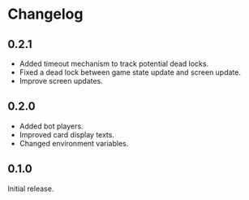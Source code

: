 # Changelog

## 0.2.1

- Added timeout mechanism to track potential dead locks.
- Fixed a dead lock between game state update and screen update.
- Improve screen updates.

## 0.2.0

- Added bot players.
- Improved card display texts.
- Changed environment variables.

## 0.1.0

Initial release.
